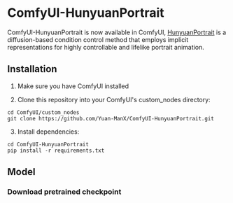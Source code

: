 # ComfyUI-HunyuanPortrait

ComfyUI-HunyuanPortrait is now available in ComfyUI, [HunyuanPortrait](https://github.com/Tencent-Hunyuan/HunyuanPortrait) is a diffusion-based condition control method that employs implicit representations for highly controllable and lifelike portrait animation. 


## Installation

1. Make sure you have ComfyUI installed

2. Clone this repository into your ComfyUI's custom_nodes directory:
```
cd ComfyUI/custom_nodes
git clone https://github.com/Yuan-ManX/ComfyUI-HunyuanPortrait.git
```

3. Install dependencies:
```
cd ComfyUI-HunyuanPortrait
pip install -r requirements.txt
```


## Model

### Download pretrained checkpoint

